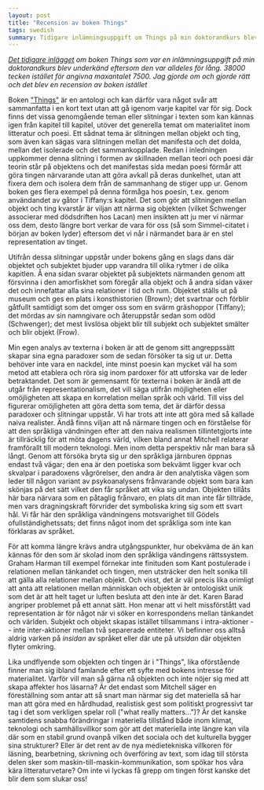 ```yaml
---
layout: post
title: "Recension av boken Things"
tags: swedish 
summary: Tidigare inlämningsuppgift om Things på min doktorandkurs blev underkänd eftersom den var alldeles för lång. Jag gjorde om och gjorde rätt och det blev en recension av boken istället 
---
```


*[Det tidigare inlägget](/2012/10/11/things/) om boken Things som var en inlämningsuppgift på min doktorandkurs blev underkänd eftersom den var alldeles för lång. 38000 tecken istället för angivna maxantalet 7500. Jag gjorde om och gjorde rätt och det blev en recension av boken istället*

Boken ["Things"](http://books.google.com/books?id=aXnFQgAACAAJ&redir_esc=y) är en antologi och kan därför vara något svår att sammanfatta i en kort text utan att gå igenom varje kapitel var för sig. Dock finns det vissa genomgående teman eller slitningar i texten som kan kännas igen från kapitel till kapitel, utöver det generella temat om materialitet inom litteratur och poesi. Ett sådnat tema är slitningen mellan objekt och ting, som även kan sägas vara slitningen mellan det manifesta och det dolda, mellan det isolerade och det sammankopplade. Redan i inledningen uppkommer denna slitning i formen av skillnaden mellan teori och poesi där teorin står på objektens och det manifestas sida medan poesi förmår att göra tingen närvarande utan att göra avkall på deras dunkelhet, utan att fixera dem och isolera dem från de sammanhang de stiger upp ur. Genom boken ges flera exempel på denna förmåga hos poesin, t.ex. genom användandet av gåtor i Tiffany:s kapitel. Det som gör att slitningen mellan objekt och ting kvarstår är viljan att närma sig objekten (vilket Schwenger associerar med dödsdriften hos Lacan) men insikten att ju mer vi närmar oss dem, desto längre bort verkar de vara för oss (så som Simmel-citatet i början av boken lyder) eftersom det vi når i närmandet bara är en stel representation av tinget.

Utifrån dessa slitningar uppstår under bokens gång en slags dans där objektet och subjektet bjuder upp varandra till olika rytmer i de olika kapitlen. Å ena sidan svarar objektet på subjektets närmanden genom att försvinna i den amorfiskhet som föregår alla objekt och å andra sidan växer det och innefattar alla sina relationer i tid och rum. Objektet ställs ut på museum och ges en plats i konsthistorien (Brown); det svartnar och förblir gåtfullt samtidigt som det omger oss som en svärm gräshoppor (Tiffany); det mördas av sin namngivare och återuppstår sedan som odöd (Schwenger); det mest livslösa objekt blir till subjekt och subjektet smälter och blir objekt (Frow).

Min egen analys av texterna i boken är att de genom sitt angreppssätt skapar sina egna paradoxer som de sedan försöker ta sig ut ur. Detta behöver inte vara en nackdel, inte minst poesin kan mycket väl ha som metod att etablera och röra sig inom pardoxer för att utforska var de leder betraktandet. Det som är gemensamt för texterna i boken är ändå att de utgår från representationalism, det vill säga utifrån möjligheten eller omöjligheten att skapa en korrelation mellan språk och värld. Till viss del figurerar omöjligheten att göra detta som tema, det är därför dessa paradoxer och slitningar uppstår. Vi har trots att inte att göra med så kallade naiva realister. Ändå finns viljan att nå närmare tingen och en förståelse för att den språkliga vändningen efter att den naiva realismen tillintetgjorts inte är tillräcklig för att möta dagens värld, vilken bland annat Mitchell relaterar framförallt till modern teknologi. Men inom detta perspektiv når man bara så långt. Genom att försöka bryta sig ur den språkliga järnburen öppnas endast två vägar; den ena är den poetiska som bekvämt ligger kvar och skvalpar i paradoxens vågrörelser, den andra är den analytiska vägen som leder till någon variant av psykoanalysens frånvarande objekt som bara kan skönjas på det sätt vilket den får språket att vika sig undan. Objekten tillåts här bara närvara som en påtaglig frånvaro, en plats dit man inte får tillträde, men vars dragningskraft förvrider det symboliska kring sig som ett svart hål. Vi får här den språkliga vändningens motsvarighet till Gödels ofullständighetssats; det finns något inom det språkliga som inte kan förklaras av språket.

För att komma längre krävs andra utgångspunkter, hur obekväma de än kan kännas för den som är skolad inom den språkliga vändingens rättssystem. Graham Harman till exempel förnekar inte finituden som Kant postulerade i relationen mellan tänkandet och tingen, men utsträcker den helt sonika till att gälla alla relationer mellan objekt. Och visst, det är väl precis lika orimligt att anta att relationen mellan människan och objekten är ontologiskt unik som det är att helt taget ur luften besluta att den inte är det. Karen Barad angriper problemet på ett annat sätt. Hon menar att vi helt missförstått vad representation är för något när vi söker en korrespondens mellan tänkandet och världen. Subjekt och objekt skapas istället tillsammans i intra-aktioner -- inte inter-aktioner mellan två separerade entiteter. Vi befinner oss alltså aldrig varken på *insidan* av språket eller där ute på *utsidan* där objekten flyter omkring. 

Lika undflyende som objekten och tingen är i "Things", lika oförstående finner man sig ibland famlande efter ett syfte med bokens intresse för materialitet. Varför vill man så gärna nå objekten och inte nöjer sig med att skapa affekter hos läsarna? Är det endast som Mitchell säger en föreställning som antar att så snart man närmar sig det materiella så har man att göra med en hårdhudad, realistisk gest som politiskt progressivt tar tag i det som verkligen spelar roll ("what really matters...")? Är det kanske samtidens snabba förändringar i materiella tillstånd både inom klimat, teknologi och samhällsvillkor som gör att det materiella inte längre kan vila där som en stabil grund ovanpå vilken det sociala och det kulturella bygger sina strukturer? Eller är det rent av de nya medietekniska villkoren för läsning, bearbetning, skrivning och överföring av text, som idag till största delen sker som maskin-till-maskin-kommunikation, som spökar hos våra kära litteraturvetare? Om inte vi lyckas få grepp om tingen först kanske det blir dem som slukar oss!



